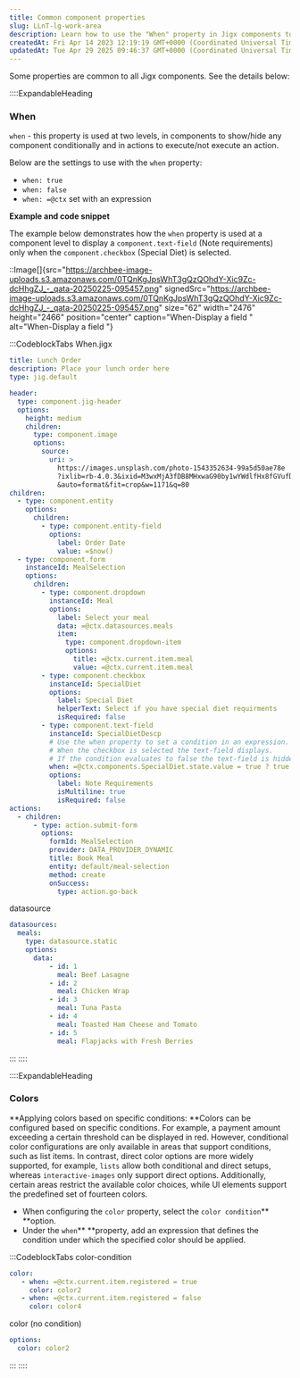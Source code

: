 ```yaml
---
title: Common component properties
slug: LLnT-lg-work-area
description: Learn how to use the "When" property in Jigx components to conditionally show or hide components and execute actions. This comprehensive document includes an example code snippet demonstrating how the "When" property is utilized to display a text field ex
createdAt: Fri Apr 14 2023 12:19:19 GMT+0000 (Coordinated Universal Time)
updatedAt: Tue Apr 29 2025 09:46:37 GMT+0000 (Coordinated Universal Time)
---
```


Some properties are common to all Jigx components. See the details below:

::::ExpandableHeading
### When

`when` - this property is used at two levels, in components to show/hide any component conditionally and in actions to execute/not execute an action.&#x20;

Below are the settings to use with the `when` property:&#x20;

- `when: true`
- `when: false`
- `when: =@ctx` set with an expression

**Example and code snippet**

The example below demonstrates how the `when` property is used at a component level to display a `component.text-field` (Note requirements) only when the `component.checkbox` (Special Diet) is selected.&#x20;

::Image[]{src="https://archbee-image-uploads.s3.amazonaws.com/0TQnKgJpsWhT3gQzQOhdY-Xic9Zc-dcHhgZJ_-_qata-20250225-095457.png" signedSrc="https://archbee-image-uploads.s3.amazonaws.com/0TQnKgJpsWhT3gQzQOhdY-Xic9Zc-dcHhgZJ_-_qata-20250225-095457.png" size="62" width="2476" height="2466" position="center" caption="When-Display a field  " alt="When-Display a field  "}

:::CodeblockTabs
When.jigx

```yaml
title: Lunch Order
description: Place your lunch order here
type: jig.default

header:
  type: component.jig-header
  options:
    height: medium
    children:
      type: component.image
      options:
        source:
          uri: >
            https://images.unsplash.com/photo-1543352634-99a5d50ae78e
            ?ixlib=rb-4.0.3&ixid=M3wxMjA3fDB8MHxwaG90by1wYWdlfHx8fGVufDB8fHx8fA%3D%3D
            &auto=format&fit=crop&w=1171&q=80
children:
  - type: component.entity
    options:
      children:
        - type: component.entity-field
          options:
            label: Order Date
            value: =$now()
  - type: component.form
    instanceId: MealSelection
    options:
      children:
        - type: component.dropdown
          instanceId: Meal
          options:
            label: Select your meal
            data: =@ctx.datasources.meals
            item:
              type: component.dropdown-item
              options:
                title: =@ctx.current.item.meal
                value: =@ctx.current.item.meal
        - type: component.checkbox
          instanceId: SpecialDiet
          options:
            label: Special Diet
            helperText: Select if you have special diet requirments
            isRequired: false
        - type: component.text-field
          instanceId: SpecialDietDescp
          # Use the when property to set a condition in an expression.
          # When the checkbox is selected the text-field displays. 
          # If the condition evaluates to false the text-field is hidden.
          when: =@ctx.components.SpecialDiet.state.value = true ? true:false
          options:
            label: Note Requirements
            isMultiline: true
            isRequired: false       
actions:
  - children:
      - type: action.submit-form
        options:
          formId: MealSelection
          provider: DATA_PROVIDER_DYNAMIC
          title: Book Meal
          entity: default/meal-selection
          method: create
          onSuccess: 
            type: action.go-back
```

datasource

```yaml
datasources: 
  meals: 
    type: datasource.static 
    options: 
      data: 
          - id: 1 
            meal: Beef Lasagne 
          - id: 2
            meal: Chicken Wrap
          - id: 3
            meal: Tuna Pasta 
          - id: 4 
            meal: Toasted Ham Cheese and Tomato
          - id: 5 
            meal: Flapjacks with Fresh Berries
```
:::
::::

::::ExpandableHeading
### Colors

**Applying colors based on specific conditions: **Colors can be configured based on specific conditions. For example, a payment amount exceeding a certain threshold can be displayed in red. However, conditional color configurations are only available in areas that support conditions, such as list items. In contrast, direct color options are more widely supported, for example, `lists` allow both conditional and direct setups, whereas `interactive-images` only support direct options. Additionally, certain areas restrict the available color choices, while UI elements support the predefined set of fourteen colors.

- When configuring the `color` property, select the `color condition`** **option.&#x20;
- Under the `when`** **property, add an expression that defines the condition under which the specified color should be applied.

:::CodeblockTabs
color-condition

```yaml
color:
   - when: =@ctx.current.item.registered = true 
     color: color2
   - when: =@ctx.current.item.registered = false
     color: color4          
```

color (no condition)

```yaml
options:
  color: color2
```
:::
::::






